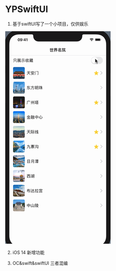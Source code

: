 # YPSwiftUI
1.  基于swiftUI写了一个小项目，仅供娱乐  

![](https://github.com/lyp1992/YPSwiftUI/blob/master/china.gif)

2. iOS 14 新增功能

3. OC&swift&swiftUI 三者混编
